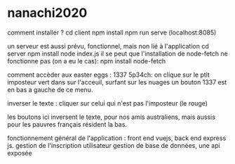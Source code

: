 # nanachi2020
comment installer ?
cd client
npm install
npm run serve (localhost:8085)

un serveur est aussi prévu, fonctionnel, mais non lié à l'application
cd server
npm install
node index.js
il se peut que l'installation de node-fetch ne fonctionne pas (on a eu le cas):
npm install node-fetch

comment accèder aux easter eggs : 
1337 5p34ch:
on clique sur le ptit imposteur vert dans sur l'acceuil, surfant sur les nuages
un bouton 1337 est en bas a gauche de ce menu.

inverser le texte : cliquer sur celui qui n'est pas l'imposteur (le rouge)

les boutons ici inversent le texte, pour nos amis australiens, mais aussis pour les pauvres français résident la bas. 

fonctionnement général de l'application : front end vuejs, back end express js.
gestion de l'inscription utilisateur
gestion de base de données,
une api exposée
